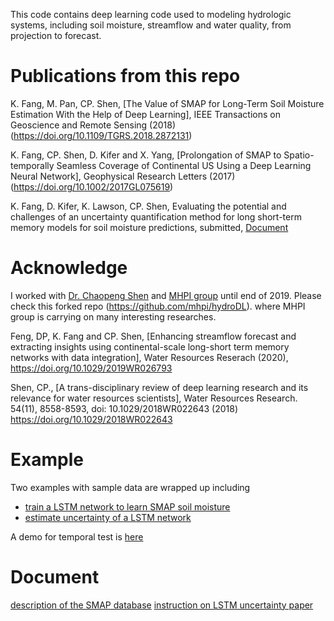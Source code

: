 This code contains deep learning code used to modeling hydrologic systems, including soil moisture, streamflow and water quality, from projection to forecast. 

# Publications from this repo

K. Fang, M. Pan, CP. Shen, [The Value of SMAP for Long-Term Soil Moisture Estimation With the Help of Deep Learning], IEEE Transactions on Geoscience and Remote Sensing (2018) (https://doi.org/10.1109/TGRS.2018.2872131)

K. Fang, CP. Shen, D. Kifer and X. Yang, [Prolongation of SMAP to Spatio-temporally Seamless Coverage of Continental US Using a Deep Learning Neural Network], Geophysical Research Letters  (2017)(https://doi.org/10.1002/2017GL075619)

K. Fang, D. Kifer, K. Lawson, CP. Shen, Evaluating the potential and challenges of an uncertainty quantification method for long short-term memory models for soil moisture predictions, submitted, [Document](/documents/SMAP-sigma)

# Acknowledge

I worked with [Dr. Chaopeng Shen](http://water.engr.psu.edu/shen/index.html) and [MHPI group](https://github.com/mhpi)  until end of 2019. Please check this forked repo (https://github.com/mhpi/hydroDL). where MHPI group is carrying on many interesting researches. 

Feng, DP, K. Fang and CP. Shen, [Enhancing streamflow forecast and extracting insights using continental-scale long-short term memory networks with data integration], Water Resources Reserach (2020), https://doi.org/10.1029/2019WR026793

Shen, CP., [A trans-disciplinary review of deep learning research and its relevance for water resources scientists], Water Resources Research. 54(11), 8558-8593, doi: 10.1029/2018WR022643 (2018) https://doi.org/10.1029/2018WR022643

# Example
Two examples with sample data are wrapped up including
 - [train a LSTM network to learn SMAP soil moisture](example/train-lstm.py)
 - [estimate uncertainty of a LSTM network ](example/train-lstm-mca.py)

A demo for temporal test is [here](example/demo-temporal-test.ipynb)

# Document
[description of the SMAP database](document/database-SMAP.py)
[instruction on LSTM uncertainty paper](/documents/SMAP-sigma)
